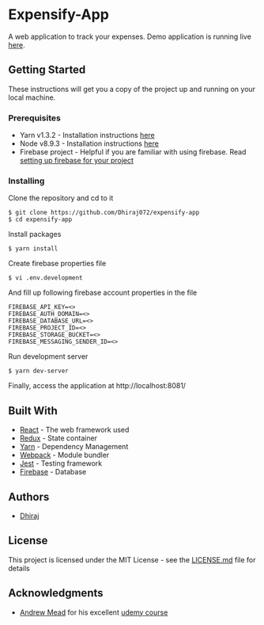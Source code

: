 # Expensify-App

A web application to track your expenses. 
Demo application is running live [here](https://your-expense-tracker.herokuapp.com/).

## Getting Started

These instructions will get you a copy of the project up and running on your local machine.

### Prerequisites

* Yarn v1.3.2 - Installation instructions [here](https://yarnpkg.com/lang/en/docs/install/)
* Node v8.9.3 - Installation instructions [here](https://nodejs.org/en/download/package-manager/)
* Firebase project - Helpful if you are familiar with using firebase. Read [setting up firebase for your project](https://firebase.google.com/docs/web/setup)

### Installing

Clone the repository and cd to it

```
$ git clone https://github.com/Dhiraj072/expensify-app
$ cd expensify-app
```

Install packages

```
$ yarn install
```

Create firebase properties file

```
$ vi .env.development
```

And fill up following firebase account properties in the file

```
FIREBASE_API_KEY=<>
FIREBASE_AUTH_DOMAIN=<>
FIREBASE_DATABASE_URL=<>
FIREBASE_PROJECT_ID=<>
FIREBASE_STORAGE_BUCKET=<>
FIREBASE_MESSAGING_SENDER_ID=<>
```

Run development server

```
$ yarn dev-server
```


Finally, access the application at http://localhost:8081/

## Built With

* [React](https://reactjs.org/) - The web framework used
* [Redux](https://redux.js.org/) - State container
* [Yarn](https://yarnpkg.com/en/) - Dependency Management
* [Webpack](https://webpack.js.org/) - Module bundler
* [Jest](https://jestjs.io/) - Testing framework
* [Firebase](https://firebase.google.com/) - Database

## Authors

* [Dhiraj](https://github.com/dhiraj072)

## License

This project is licensed under the MIT License - see the [LICENSE.md](LICENSE.md) file for details

## Acknowledgments

* [Andrew Mead](https://mead.io/) for his excellent [udemy course](https://www.udemy.com/react-2nd-edition/)
